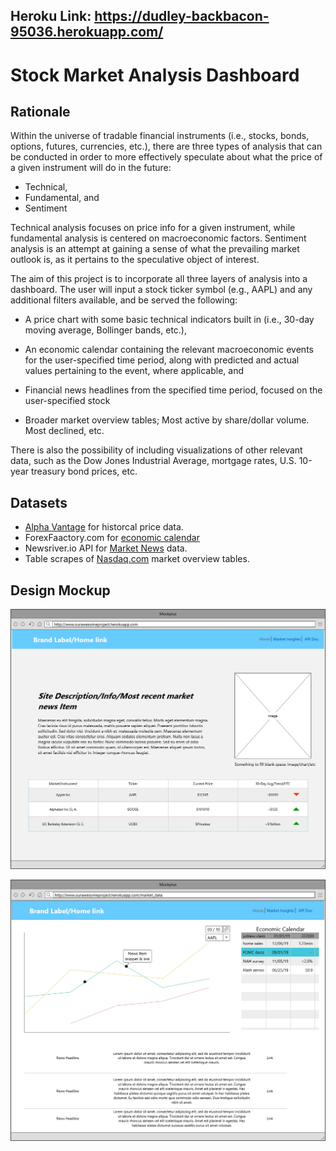 ## Heroku Link: https://dudley-backbacon-95036.herokuapp.com/

# Stock Market Analysis Dashboard

## Rationale

Within the universe of tradable financial instruments (i.e., stocks, bonds, options, futures, currencies, etc.), there are three types of analysis that can be conducted in order to more effectively speculate about what the price of a given instrument will do in the future:

* Technical,
* Fundamental, and
* Sentiment

Technical analysis focuses on price info for a given instrument, while fundamental analysis is centered on macroeconomic factors. Sentiment analysis is an attempt at gaining a sense of what the prevailing market outlook is, as it pertains to the speculative object of interest.

The aim of this project is to incorporate all three layers of analysis into a dashboard. The user will input a stock ticker symbol (e.g., AAPL) and any additional filters available, and be served the following:

* A price chart with some basic technical indicators built in (i.e., 30-day moving average, Bollinger bands, etc.),

* An economic calendar containing the relevant macroeconomic events for the user-specified time period, along with predicted and actual values pertaining to the event, where applicable, and

* Financial news headlines from the specified time period, focused on the user-specified stock

* Broader market overview tables; Most active by share/dollar volume. Most declined, etc.

There is also the possibility of including visualizations of other relevant data, such as the Dow Jones Industrial Average, mortgage rates, U.S. 10-year treasury bond prices, etc.

## Datasets

* [Alpha Vantage](https://www.alphavantage.co/documentation/) for historcal price data.
* ForexFaactory.com for [economic calendar](https://www.forexfactory.com/calendar.php?day=/)
* Newsriver.io API for [Market News](https://www.newsriver.io/) data.
* Table scrapes of [Nasdaq.com](https://www.nasdaq.com/markets/most-active.aspx/) market  overview tables.

## Design Mockup

![Images/Home.jpg](images/Home.jpg)

![Images/Page.jpg](images/Page.jpg)
